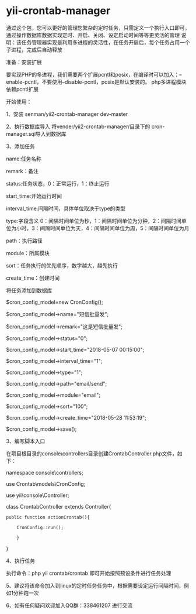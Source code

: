 # yii-crontab-manager
通过这个包，您可以更好的管理您繁杂的定时任务，只需定义一个执行入口即可，通过操作数据库数据实现定时、开启、关闭、设定启动时间等等更灵活的管理
说明：该任务管理器实现是利用多进程的灵活性，在任务开启后，每个任务占用一个子进程，完成后自动释放

准备：安装扩展

要实现PHP的多进程，我们需要两个扩展pcntl和posix，在编译时可以加入：–enable-pcntl，不要使用–disable-pcntl，posix是默认安装的。
php多进程模块依赖pcntl扩展

开始使用：

1、安装
 senman/yii2-crontab-manager dev-master
 
 
2、执行数据库导入
 将vender/yii2-crontab-manager/目录下的  cron-manager.sql导入到数据库
 
3、添加任务

 name:任务名称
 
 remark：备注
 
 status:任务状态，0：正常运行，1：终止运行
 
 start_time:开始运行时间
 
 interval_time:间隔时间，具体单位取决于type的类型
 
 type:字段含义  0：间隔时间单位为秒，1：间隔时间单位为分钟，2：间隔时间单位为小时，3：间隔时间单位为天，4：间隔时间单位为周，5：间隔时间单位为月
 
 path：执行路径
 
 module：所属模块
 
 sort：任务执行的优先顺序，数字越大，越先执行
 
 create_time：创建时间
 
将任务添加到数据库

   $cron_config_model=new CronConfig();
   
   $cron_config_model->name="短信批量发";
   
   $cron_config_model->remark="这是短信批量发";
   
   $cron_config_model->status="0";
   
   $cron_config_model->start_time="2018-05-07 00:15:00";
   
   $cron_config_model->interval_time="1";
   
   $cron_config_model->type="1";
   
   $cron_config_model->path="email/send";
   
   $cron_config_model->module="email";
   
   $cron_config_model->sort="100";
   
   $cron_config_model->create_time="2018-05-28 11:53:19";
   
   $cron_config_model->save();
 
3、编写脚本入口

在项目根目录的console\controllers目录创建CrontabController.php文件，如下：

namespace console\controllers;

use Crontab\models\CronConfig;

use yii\console\Controller;

class CrontabController extends Controller{

    public function actionCrontab(){
    
        CronConfig::run();
        
        }
   } 
 
 
4、执行任务

   执行命令：php yii crontab/crontab
   即可开始按照预设条件进行任务处理
   
5、建议将该命令加入到linux的定时任务任务中，根据需要设定运行间隔时间，例如1分钟跑一次

6、如有任何疑问欢迎加入QQ群：338461207 进行交流


      
   
   
    
